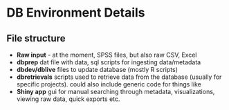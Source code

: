 # DB Environment Details

## File structure

* **Raw input** - at the moment, SPSS files, but also raw CSV, Excel
* **dbprep** dat file with data, sql scripts for ingesting data/metadata
* **dbdev/dblive** files to update database (mostly R scripts)
* **dbretrievals** scripts used to retrieve data from the database (usually for specific projects). could also include generic code for things like
* **Shiny app** gui for manual searching through metadata, visualizations, viewing raw data, quick exports etc.

